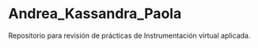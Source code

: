 # Andrea_Kassandra_Paola
Repositorio para revisión de prácticas de Instrumentación virtual aplicada.
